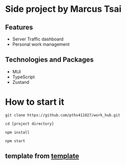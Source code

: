 # Side project by Marcus Tsai

## Features
* Server Traffic dashboard
* Personal work management

## Technologies and Packages
* MUI
* TypeScript
* Zustand

# How to start it
```
git clone https://github.com/pths411027/work_hub.git

cd [project directory]

npm install

npm start
```

## template from [template](https://github.com/equisoide/react-mui-ts-template)


